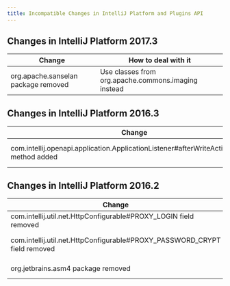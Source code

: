 ```yaml
---
title: Incompatible Changes in IntelliJ Platform and Plugins API
---
```


<!--
Below is a meta-comment (starting with VERIFIER) used by the plugin verifier tool https://github.com/JetBrains/intellij-plugin-verifier/
to determine a set of problems that have already been documented here. Such problems won't be shown in
the verification reports (optionally, they can be seen in a dedicated log file).

Every non-empty line must be a Java RegExp pattern of the short problem's description.
You can safely copy the description from the corresponding check-configuration (e.g. Detect master API changes)
 
The examples of ignored problems are:
    Access to unresolved class com.example.deleted.package..*
    Illegal access of a private field com.example.Foo.deletedField : int
    Invocation of unresolved method com.example.Bar(Foo, int, String)
    Multiple default implementations of method com.interface.Interface.foo() : void 
    Illegal access to private class com.example.BecamePrivate
    Instantiation of an abstract class com.example.BecameAbstract
    Access to unresolved class com.example.DeletedClass
    Incompatible change of super class com.example.BecameInterface to interface
    Incompatible change of class com.example.BecameInterface to interface
    Incompatible change of super interface com.example.BecameClass to class
    Incompatible change of interface com.example.BecameClass to class
    Inheritance from a final class com.example.BecameFinal
    Instantiation of an interface com.example.BecameInterface
    Attempt to change a final field com.example.FieldHolder.becameFinalField : String
    Access to unresolved field com.example.Foo.deletedField : String
    Illegal access to a package-private field com.example.Foo.fieldAccessWeakened : List
    Illegal invocation of protected method com.example.Foo.becameProtected() : void
    Attempt to execute an *invokeinterface* instruction on a private method com.example.Foo.methodBecamePrivate(String) : int
    Invocation of unresolved method com.example.Foo.deletedField() : String
    Abstract method com.example.Interface.addedAbstractMethod(int) : double is not implemented
    Attempt to invoke an abstract method com.example.Foo.methodBecameAbstract(int) : void
    Overriding a final method com.example.Foo.methodBecameFinal() : void
    Attempt to execute a non-static access instruction *getfield* on a static field com.example.Foo.fieldBecameStatic : int
    Attempt to execute an *invokestatic* instruction on a non-static method com.example.Foo.methodBecameNonStatic() : void
    Attempt to execute a non-static instruction *invokevirtual* on a static method com.example.Foo.methodBecameStatic() : void
    Attempt to execute a static access instruction *putstatic* on a non-static field com.example.Foo.fieldBecameNonStatic : int
    
Note that you can use RegExp to simplify typing of the corresponding descriptor of a method, field or a class.
 So instead of 
    com.example.Class.foo(String, int, double) : List
 you are allowed to write
    com.example.Class.foo.*
 
 Make sure you exclude only the affected method. For instance, in the latter example it means that there 
 should be only one method with name 'foo' in the class 'Class' that the exclusion is talking about.
-->

<!--VERIFIER
Access to unresolved class org.apache.sanselan..*
Access to unresolved class org.jetbrains.asm4..* 
Abstract method com.intellij.openapi.application.ApplicationListener.afterWriteActionFinished.* is not implemented
Access to unresolved field com.intellij.util.net.HttpConfigurable.PROXY_LOGIN.*
Access to unresolved field com.intellij.util.net.HttpConfigurable.PROXY_PASSWORD_CRYPT.*
-->


## Changes in IntelliJ Platform 2017.3

|  Change | How to deal with it |
|---------|---------------------|
|org.apache.sanselan package removed | Use classes from org.apache.commons.imaging instead |

## Changes in IntelliJ Platform 2016.3

|  Change | How to deal with it |
|---------|---------------------|
| com.intellij.openapi.application.ApplicationListener#afterWriteActionFinished method added | Implement this method or extend com.intellij.openapi.application.ApplicationAdapter class instead of implementing the interface |


## Changes in IntelliJ Platform 2016.2 

|  Change | How to deal with it |
|---------|---------------------|
| com.intellij.util.net.HttpConfigurable#PROXY_LOGIN field removed | Use com.intellij.util.net.HttpConfigurable#getProxyLogin() instead |
| com.intellij.util.net.HttpConfigurable#PROXY_PASSWORD_CRYPT field removed | Use com.intellij.util.net.HttpConfigurable#getPlainProxyPassword() instead |
| org.jetbrains.asm4 package removed | Use classes from org.jetbrains.org.objectweb.asm package instead |

